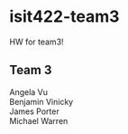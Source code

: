 # isit422-team3
HW for team3!

## Team 3
Angela Vu  
Benjamin Vinicky  
James Porter  
Michael Warren
